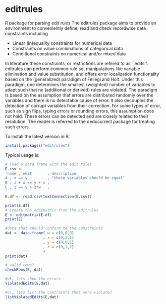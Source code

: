 editrules
=========

R package for parsing edit rules
The editrules package aims to provide an environment to conveniently define, read and check recordwise data constraints including
* Linear (in)equality constraints for numerical data
* Constraints on value combinations of categorical data
* Conditional constraints on numerical and/or mixed data

In literature these constraints, or restrictions are refered to as ``edits''. 
editrules can perform common rule set manipulations like variable elimination and value substitution, 
and offers error localization functionality based on the (generalized) paradigm of Fellegi and Holt. 
Under this paradigm, one determines the smallest (weighted) number of variables to adapt such that no
(additional or derived) rules are violated. The paradigm is based on the assumption that errors are distributed 
randomly over the variables and there is no detectable cause of error. 
It also decouples the detection of corrupt variables from their correction. 
For some types of error, such as sign flips, typing errors or rounding errors, this assumption does not hold. 
These errors can be detected and are closely related to their resolution. 
The reader is referred to the deducorrect package for treating such errors.

To install the latest version in R:
```R
install.packages("editrules")
```

Typical usage is:

```R
# load a data.frame with the edit rules
E.csv <- 
'name , edit       , description
A , x == y         , "these variables should be equal"
B , z + w == y + x ,
C , z == y + 2*w   ,
'
E.df <- read.csv(textConnection(E.csv))                 

print(E.df)
# Create the editmatrix from the editrules
E <- editmatrix(E.df)
print(E)

#data that should conform to the constraints
dat <- data.frame( w = c(0,0,0)
                 , x = c(0,2,1)
                 , y = c(0,0,1)
                 , z = c(0,1,1)
                 )
print(dat)

# valid rows?
checkRows(E, dat)

#ok, lets show the errors
violatedEdits(E,dat)

#or, lets list the contraints that were violated
listViolatedEdits(E,dat)
```
